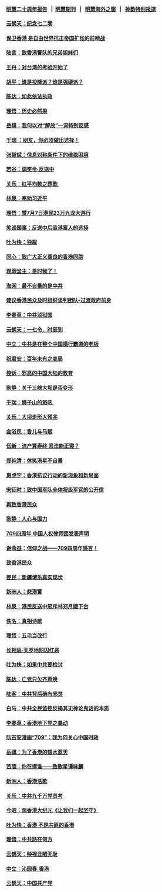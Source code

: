 #### [明慧二十周年报告](https://github.com/gfw-breaker/mh-reports/blob/master/README.md?t=07192201) &nbsp;&nbsp;|&nbsp;&nbsp;[明慧期刊](https://github.com/gfw-breaker/mh-qikan) &nbsp;&nbsp;|&nbsp;&nbsp; [明慧海外之窗](https://github.com/gfw-breaker/mh-news/blob/master/README.md?t=07192201) &nbsp;&nbsp;|&nbsp;&nbsp; [神韵特别报道](https://github.com/gfw-breaker/mh-news/blob/master/shenyun.md?t=07192201) 

#### [云鹤天：纪念七二零](../pages/nsc993/n11396646.md?t=07192201) 

#### [保卫香港 是自由世界抗击帝国扩张的前哨战](../pages/nsc993/n11393186.md?t=07192201) 

#### [陆言：致香港警队的兄弟姐妹们](../pages/nsc993/n11392281.md?t=07192201) 

#### [王丹：对台湾的考验开始了](../pages/nsc993/n11391258.md?t=07192201) 

#### [胡平：谁是投降派？谁是强硬派？](../pages/nsc993/n11391224.md?t=07192201) 

#### [陈达：如此依法执政](../pages/nsc993/n11388999.md?t=07192201) 

#### [理悟：历史必然果](../pages/nsc993/n11388741.md?t=07192201) 

#### [岳祺：我何以对“解放”一词特别反感](../pages/nsc993/n11385696.md?t=07192201) 

#### [千瑞 ：朋友，你必须做出选择！](../pages/nsc993/n11384949.md?t=07192201) 

#### [张智斌：信息对称条件下的维稳困境](../pages/nsc993/n11384812.md?t=07192201) 

#### [若谷：调笑令‧反送中](../pages/nsc993/n11383745.md?t=07192201) 

#### [关乐：红平均数之葬歌 ](../pages/nsc993/n11383498.md?t=07192201) 

#### [林泉：奉劝习近平](../pages/nsc993/n11383487.md?t=07192201) 

#### [理悟：赞7月7日港民23万九龙大游行](../pages/nsc993/n11383473.md?t=07192201) 

#### [笑谈国事：反送中后香港富人的选择](../pages/nsc993/n11382020.md?t=07192201) 

#### [吐为快：独裁](../pages/nsc993/n11382755.md?t=07192201) 

#### [同心：致广大正义善良的香港同胞](../pages/nsc993/n11382745.md?t=07192201) 

#### [观雨堂主：是时候了！](../pages/nsc993/n11382737.md?t=07192201) 

#### [海网：最不自量的是中共](../pages/nsc993/n11380440.md?t=07192201) 

#### [建议香港民众及时组织谈判团队-过渡政府前身](../pages/nsc993/n11379909.md?t=07192201) 

#### [李春草：中共监狱国](../pages/nsc993/n11378989.md?t=07192201) 

#### [云鹤天：一七令．时辰到](../pages/nsc993/n11379260.md?t=07192201) 

#### [中立：中共是在整个中国横行霸道的老板](../pages/nsc993/n11378382.md?t=07192201) 

#### [祝君安：百年未有之变局](../pages/nsc993/n11378376.md?t=07192201) 

#### [控诉：邪恶的中国大陆的教育](../pages/nsc993/n11378344.md?t=07192201) 

#### [耿静：关于三峡大坝是否变形](../pages/nsc993/n11375879.md?t=07192201) 

#### [千瑞：狮子山的怒吼 ](../pages/nsc993/n11375644.md?t=07192201) 

#### [关乐：大坝走形大预兆](../pages/nsc993/n11375629.md?t=07192201) 

#### [金浴凤：香儿与马贩](../pages/nsc993/n11375580.md?t=07192201) 

#### [伍新：流产算寿终  恶法能正寝？](../pages/nsc993/n11375581.md?t=07192201) 

#### [郑纯清：休笑港星不自量](../pages/nsc993/n11375555.md?t=07192201) 

#### [惠虎宇：香港抗议行动的新现象和新局面](../pages/nsc993/n11375501.md?t=07192201) 

#### [宋征时：致中国军队全体将级军官的公开信](../pages/nsc993/n11373354.md?t=07192201) 

#### [再致香港民众](../pages/nsc993/n11373870.md?t=07192201) 

#### [耿静：人心与国力](../pages/nsc993/n11373759.md?t=07192201) 

#### [709四周年 中国人权律师团发表声明](../pages/nsc993/n11373565.md?t=07192201) 

#### [谢燕益：信仰之战——709四周年感言！](../pages/nsc993/n11373388.md?t=07192201) 

#### [致香港民众](../pages/nsc993/n11373286.md?t=07192201) 

#### [姜民：新疆博乐真实现状](../pages/nsc993/n11371223.md?t=07192201) 

#### [新洲人：悲港警](../pages/nsc993/n11371174.md?t=07192201) 

#### [林泉：港民反送中怒斥林郑月娥下台](../pages/nsc993/n11370676.md?t=07192201) 

#### [佚名：真相诗歌](../pages/nsc993/n11370666.md?t=07192201) 

#### [理悟：五毛当改行](../pages/nsc993/n11369314.md?t=07192201) 

#### [长相思‧天罗地网囚红恶](../pages/nsc993/n11368444.md?t=07192201) 

#### [吐为快：如果中共要检讨](../pages/nsc993/n11368441.md?t=07192201) 

#### [陈达：亡党只欠齐声唤](../pages/nsc993/n11367838.md?t=07192201) 

#### [陆客：中共背后确有邪灵](../pages/nsc993/n11365263.md?t=07192201) 

#### [白马：中共全民监控反揭其无神论鬼话的本质](../pages/nsc993/n11365236.md?t=07192201) 

#### [李春草：香港地下党之暴动](../pages/nsc993/n11365210.md?t=07192201) 

#### [阮吉安漫画“709”：我为何关心中国时政](../pages/nsc993/n11362127.md?t=07192201) 

#### [岳祺：为了香港的碧水蓝天](../pages/nsc993/n11362627.md?t=07192201) 

#### [苦胆：你在撑谁——致歌星谭咏麟](../pages/nsc993/n11361348.md?t=07192201) 

#### [新洲人：香港浩歌](../pages/nsc993/n11361334.md?t=07192201) 

#### [关乐：中共九千万党员考](../pages/nsc993/n11361304.md?t=07192201) 

#### [今昭：观香港大纪元《让我们一起坚守》](../pages/nsc993/n11361244.md?t=07192201) 

#### [吐为快：香港  不是共匪的香港](../pages/nsc993/n11360918.md?t=07192201) 

#### [理悟：中共路在何方](../pages/nsc993/n11360509.md?t=07192201) 

#### [云鹤天：殃视丑陋无耻](../pages/nsc993/n11358872.md?t=07192201) 

#### [中立：沁园春.香港](../pages/nsc993/n11358843.md?t=07192201) 

#### [云鹤天：中国共产党](../pages/nsc993/n11356465.md?t=07192201) 

